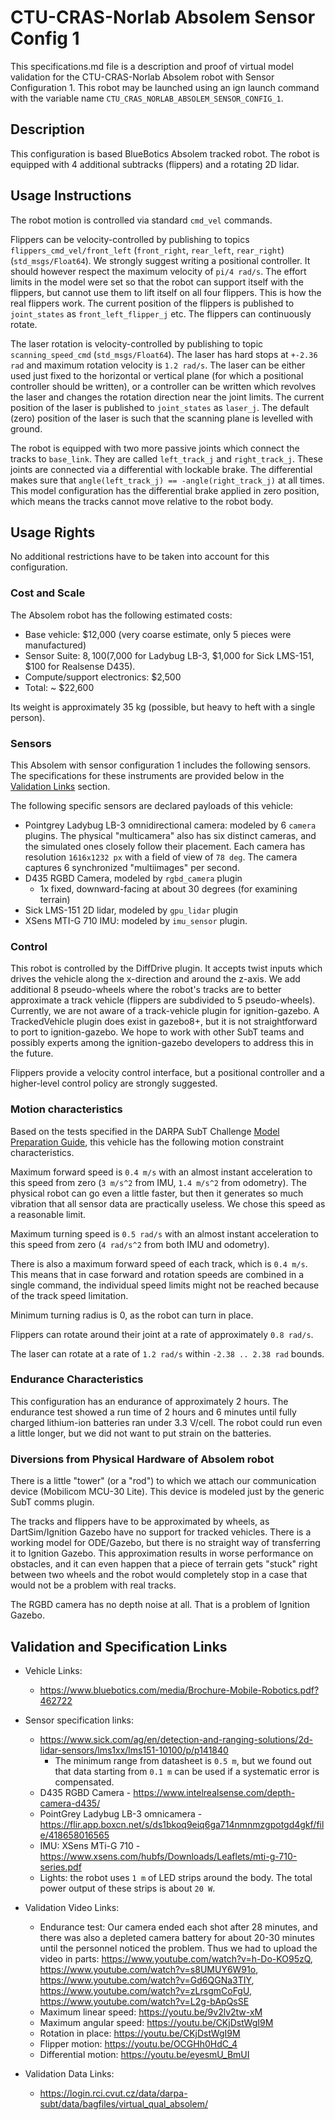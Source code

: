 <!---This is a Markdown description of a robot model submitted for inclusion in the DARPA Subterranean Challenge Technology Repository -->

# CTU-CRAS-Norlab Absolem Sensor Config 1
This specifications.md file is a description and proof of virtual model validation for the CTU-CRAS-Norlab Absolem robot with Sensor Configuration 1. This robot may be launched using an ign launch command with the variable name `CTU_CRAS_NORLAB_ABSOLEM_SENSOR_CONFIG_1`.

## Description
This configuration is based BlueBotics Absolem tracked robot. The robot is equipped with 4 additional subtracks (flippers) and a rotating 2D lidar.

## Usage Instructions
The robot motion is controlled via standard `cmd_vel` commands.

Flippers can be velocity-controlled by publishing to topics `flippers_cmd_vel/front_left` (`front_right`, `rear_left`, `rear_right`) (`std_msgs/Float64`). We strongly suggest writing a positional controller. It should however respect the maximum velocity of `pi/4 rad/s`. The effort limits in the model were set so that the robot can support itself with the flippers, but cannot use them to lift itself on all four flippers. This is how the real flippers work. The current position of the flippers is published to `joint_states` as `front_left_flipper_j` etc. The flippers can continuously rotate.

The laser rotation is velocity-controlled by publishing to topic `scanning_speed_cmd` (`std_msgs/Float64`). The laser has hard stops at `+-2.36 rad` and maximum rotation velocity is `1.2 rad/s`. The laser can be either used just fixed to the horizontal or vertical plane (for which a positional controller should be written), or a controller can be written which revolves the laser and changes the rotation direction near the joint limits. The current position of the laser is published to `joint_states` as `laser_j`. The default (zero) position of the laser is such that the scanning plane is levelled with ground.

The robot is equipped with two more passive joints which connect the tracks to `base_link`. They are called `left_track_j` and `right_track_j`. These joints are connected via a differential with lockable brake. The differential makes sure that `angle(left_track_j) == -angle(right_track_j)` at all times. This model configuration has the differential brake applied in zero position, which means the tracks cannot move relative to the robot body. 

## Usage Rights
No additional restrictions have to be taken into account for this configuration.

### Cost and Scale
The Absolem robot has the following estimated costs:
* Base vehicle: $12,000 (very coarse estimate, only 5 pieces were manufactured)
* Sensor Suite: $8,100 ($7,000 for Ladybug LB-3, $1,000 for Sick LMS-151, $100 for Realsense D435).
* Compute/support electronics: $2,500
* Total: ~ $22,600

Its weight is approximately 35 kg (possible, but heavy to heft with a single person). 

### Sensors
This Absolem with sensor configuration 1 includes the following sensors. The specifications for these instruments are provided below in the [Validation Links](#validation_links) section.

The following specific sensors are declared payloads of this vehicle:

* Pointgrey Ladybug LB-3 omnidirectional camera: modeled by 6 `camera` plugins. The physical "multicamera" also has six distinct cameras, and the simulated ones closely follow their placement. Each camera has resolution `1616x1232 px` with a field of view of `78 deg`. The camera captures 6 synchronized "multiimages" per second.
* D435 RGBD Camera, modeled by `rgbd_camera` plugin
  - 1x fixed, downward-facing at about 30 degrees (for examining terrain)
* Sick LMS-151 2D lidar, modeled by `gpu_lidar` plugin
* XSens MTI-G 710 IMU: modeled by `imu_sensor` plugin.

### Control
This robot is controlled by the DiffDrive plugin.  It accepts twist inputs which drives the vehicle along the x-direction and around the z-axis. We add additional 8 pseudo-wheels where the robot's tracks are to better approximate a track vehicle (flippers are subdivided to 5 pseudo-wheels). Currently, we are not aware of a track-vehicle plugin for ignition-gazebo.  A TrackedVehicle plugin does exist in gazebo8+, but it is not straightforward to port to ignition-gazebo.  We hope to work with other SubT teams and possibly experts among the ignition-gazebo developers to address this in the future.

Flippers provide a velocity control interface, but a positional controller and a higher-level control policy are strongly suggested.

### Motion characteristics

Based on the tests specified in the DARPA SubT Challenge [Model Preparation Guide](https://www.subtchallenge.com/resources/Simulation_Model_Preparation_Guide.pdf), this vehicle has the following motion constraint characteristics. 

Maximum forward speed is `0.4 m/s` with an almost instant acceleration to this speed from zero (`3 m/s^2` from IMU, `1.4 m/s^2` from odometry). The physical robot can go even a little faster, but then it generates so much vibration that all sensor data are practically useless. We chose this speed as a reasonable limit.

Maximum turning speed is `0.5 rad/s` with an almost instant acceleration to this speed from zero (`4 rad/s^2` from both IMU and odometry).

There is also a maximum forward speed of each track, which is `0.4 m/s`. This means that in case forward and rotation speeds are combined in a single command, the individual speed limits might not be reached because of the track speed limitation.

Minimum turning radius is 0, as the robot can turn in place.

Flippers can rotate around their joint at a rate of approximately `0.8 rad/s`.

The laser can rotate at a rate of `1.2 rad/s` within `-2.38 .. 2.38 rad` bounds.

### Endurance Characteristics
This configuration has an endurance of approximately 2 hours. The endurance test showed a run time of 2 hours and 6 minutes until fully charged lithium-ion batteries ran under 3.3 V/cell. The robot could run even a little longer, but we did not want to put strain on the batteries.

### Diversions from Physical Hardware of Absolem robot
There is a little "tower" (or a "rod") to which we attach our communication device (Mobilicom MCU-30 Lite). This device is modeled just by the generic SubT comms plugin.

The tracks and flippers have to be approximated by wheels, as DartSim/Ignition Gazebo have no support for tracked vehicles. There is a working model for ODE/Gazebo, but there is no straight way of transferring it to Ignition Gazebo. This approximation results in worse performance on obstacles, and it can even happen that a piece of terrain gets "stuck" right between two wheels and the robot would completely stop in a case that would not be a problem with real tracks. 

The RGBD camera has no depth noise at all. That is a problem of Ignition Gazebo.

## Validation and Specification Links
* Vehicle Links:
  * https://www.bluebotics.com/media/Brochure-Mobile-Robotics.pdf?462722

* Sensor specification links:
  * https://www.sick.com/ag/en/detection-and-ranging-solutions/2d-lidar-sensors/lms1xx/lms151-10100/p/p141840
    - The minimum range from datasheet is `0.5 m`, but we found out that data starting from `0.1 m` can be used if a systematic error is compensated.
  * D435 RGBD Camera - https://www.intelrealsense.com/depth-camera-d435/
  * PointGrey Ladybug LB-3 omnicamera - https://flir.app.boxcn.net/s/ds1bkoq9eiq6ga714nmnmzgpotgd4gkf/file/418658016565
  * IMU: XSens MTi-G 710 - https://www.xsens.com/hubfs/Downloads/Leaflets/mti-g-710-series.pdf
  * Lights: the robot uses `1 m` of LED strips around the body. The total power output of these strips is about `20 W`.
    
* Validation Video Links:
  * Endurance test: Our camera ended each shot after 28 minutes, and there was also a depleted camera battery for about 20-30 minutes until the personnel noticed the problem. Thus we had to upload the video in parts: https://www.youtube.com/watch?v=h-Do-KO95zQ, https://www.youtube.com/watch?v=s8UMUY6W91o, https://www.youtube.com/watch?v=Gd6QGNa3TIY,  https://www.youtube.com/watch?v=zLrsgmCoFgU, https://www.youtube.com/watch?v=L2g-bApQsSE
  * Maximum linear speed: https://youtu.be/9v2lv2tw-xM
  * Maximum angular speed: https://youtu.be/CKjDstWgI9M
  * Rotation in place: https://youtu.be/CKjDstWgI9M
  * Flipper motion: https://youtu.be/OCGHh0HdC_4
  * Differential motion: https://youtu.be/eyesmU_BmUI

* Validation Data Links:
  * https://login.rci.cvut.cz/data/darpa-subt/data/bagfiles/virtual_qual_absolem/

